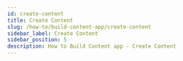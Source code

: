 ```yaml
---
id: create-content
title: Create Content
slug: /how-to/build-content-app/create-content
sidebar_label: Create Content
sidebar_position: 5
description: How to Build Content app - Create Content
---
```

